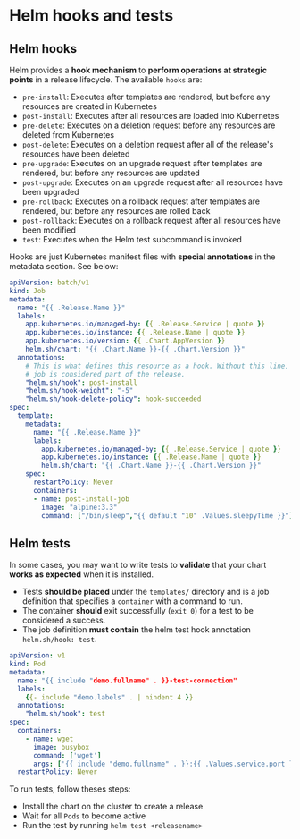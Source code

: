 # Helm hooks and tests

## Helm hooks

Helm provides a **hook mechanism** to **perform operations at strategic
points** in a release lifecycle. The available `hooks` are:

- `pre-install`: Executes after templates are rendered, but before any
    resources are created in Kubernetes
- `post-install`: Executes after all resources are loaded into Kubernetes
- `pre-delete`: Executes on a deletion request before any resources are
    deleted from Kubernetes
- `post-delete`: Executes on a deletion request after all of the release's
    resources have been deleted
- `pre-upgrade`: Executes on an upgrade request after templates are
    rendered, but before any resources are updated
- `post-upgrade`: Executes on an upgrade request after all resources have
    been upgraded
- `pre-rollback`: Executes on a rollback request after templates are
    rendered, but before any resources are rolled back
- `post-rollback`: Executes on a rollback request after all resources have
    been modified
- `test`: Executes when the Helm test subcommand is invoked

Hooks are just Kubernetes manifest files with **special annotations**
in the metadata section. See below:

```yaml
apiVersion: batch/v1
kind: Job
metadata:
  name: "{{ .Release.Name }}"
  labels:
    app.kubernetes.io/managed-by: {{ .Release.Service | quote }}
    app.kubernetes.io/instance: {{ .Release.Name | quote }}
    app.kubernetes.io/version: {{ .Chart.AppVersion }}
    helm.sh/chart: "{{ .Chart.Name }}-{{ .Chart.Version }}"
  annotations:
    # This is what defines this resource as a hook. Without this line, the
    # job is considered part of the release.
    "helm.sh/hook": post-install
    "helm.sh/hook-weight": "-5"
    "helm.sh/hook-delete-policy": hook-succeeded
spec:
  template:
    metadata:
      name: "{{ .Release.Name }}"
      labels:
        app.kubernetes.io/managed-by: {{ .Release.Service | quote }}
        app.kubernetes.io/instance: {{ .Release.Name | quote }}
        helm.sh/chart: "{{ .Chart.Name }}-{{ .Chart.Version }}"
    spec:
      restartPolicy: Never
      containers:
      - name: post-install-job
        image: "alpine:3.3"
        command: ["/bin/sleep","{{ default "10" .Values.sleepyTime }}"]
```

## Helm tests

In some cases, you may want to write tests to **validate** that your chart
**works as expected** when it is installed.

- Tests **should be placed** under the `templates/` directory and is a job
definition that specifies a `container` with a command to run.
- The container **should** exit successfully (`exit 0`) for a test to be
considered a success.
- The job definition **must contain** the helm test hook annotation
`helm.sh/hook: test`.

```yaml
apiVersion: v1
kind: Pod
metadata:
  name: "{{ include "demo.fullname" . }}-test-connection"
  labels:
    {{- include "demo.labels" . | nindent 4 }}
  annotations:
    "helm.sh/hook": test
spec:
  containers:
    - name: wget
      image: busybox
      command: ['wget']
      args: ['{{ include "demo.fullname" . }}:{{ .Values.service.port }}']
  restartPolicy: Never
```

To run tests, follow theses steps:

- Install the chart on the cluster to create a release
- Wait for all `Pods` to become active
- Run the test by running `helm test <releasename>`
